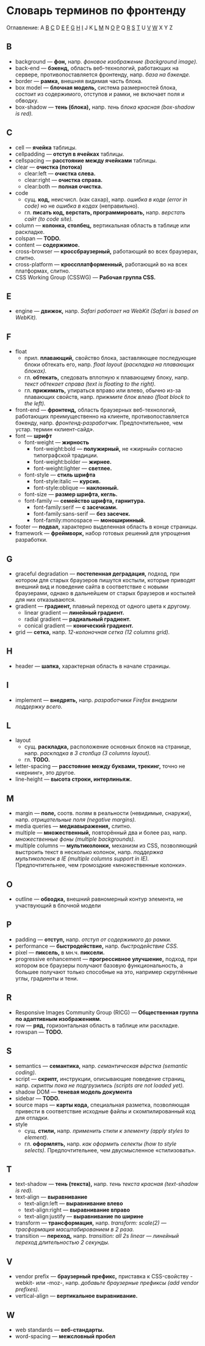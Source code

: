 # Словарь терминов по фронтенду

Оглавление: A [B](#b) [C](#c) D [E](#e) [F](#f) [G](#g) [H](#h) [I](#i) J K [L](#l) [M](#m) N [O](#o) [P](#p) Q [R](#r) [S](#s) [T](#t) U [V](#v) [W](#w) X Y Z

## B

- background — **фон,** напр. _фоновое изображение (background image)._
- back-end — **бэкенд,** область веб-технологий, работающих на сервере, противопоставляется фронтенду, напр. _база на бэкенде._
- border — **рамка,** внешняя видимая часть блока.
- box model — **блочная модель,** система размерностей блока, состоит из содержимого, отступов и рамки, не включает поля и обводку.
- box-shadow — **тень (блока),** напр. _тень блока красная (box-shadow is red)._

## C

- cell — **ячейка** таблицы.
- cellpadding — **отступ в ячейках** таблицы.
- cellspacing — **расстояние между ячейками** таблицы.
- clear — **очистка (потока)**
	- clear:left — **очистка слева.**
	- clear:right — **очистка справа.**
	- clear:both — **полная очистка.**
- code
	- сущ. **код,** неисчисл. (как сахар), напр. _ошибка в коде (error in code)_ но не _ошибка в кодах_ (неправильно).
	- гл. **писать код, верстать, программировать,** напр. _верстать сайт (to code site)._
- column — **колонка, столбец,** вертикальная область в таблице или раскладке.
- colspan — **TODO.**
- content — **содержимое.**
- cross-browser — **кроссбраузерный,** работающий во всех браузерах, слитно.
- cross-platform — **кроссплатформенный,** работающий во на всех платформах, слитно.
- CSS Working Group (CSSWG) — **Рабочая группа CSS.**

## E

- engine — **движок,** напр. _Safari работает на WebKit (Safari is based on WebKit)._

## F

- float
	- прил. **плавающий,** свойство блока, заставляющее последующие блоки обтекать его, напр. _float layout (раскладка на плавающих блоках)._
	- гл. **обтекать,** следовать вплотную к плавающему блоку, напр. _текст обтекает справа (text is floating to the right)._
	- гл. **прижимать,** упираться вправо или влево, обычно из-за плавающих свойств, напр. _прижмите блок влево (float block to the left)._
- front-end — **фронтенд,** область браузерных веб-технологий, работающих преимущественно на клиенте, противопоставляется бэкенду, напр. _фронтенд-разработчик._ Предпочтительнее, чем устар. термин «клиент-сайд».
- font — **шрифт**
	- font-weight — **жирность**
		- font-weight:bold — **полужирный,** не «жирный» согласно типографской традиции.
		- font-weight:bolder — **жирнее.**
		- font-weight:lighter — **светлее.**
	- font-style — **стиль шрифта**
		- font-style:italic — **курсив.**
		- font-style:oblique — **наклонный.**
	- font-size — **размер шрифта, кегль.**
	- font-family — **семейство шрифта,** **гарнитура.**
		- font-family:serif — **с засечками.**
		- font-family:sans-serif — **без засечек.**
		- font-family:monospace — **моноширинный.**
- footer — **подвал,** характерно выделенная область в конце страницы.
- framework — **фреймворк,** набор готовых решений для упрощения разработки.

## G

- graceful degradation — **постепенная деградация,** подход, при котором для старых браузеров пишутся костыли, которые приводят внешний вид и поведение сайта в соответствие с новыми браузерами, однако в дальнейшем от старых браузеров и костылей для них отказываются.
- gradient — **градиент,** плавный переход от одного цвета к другому.
	- linear gradient — **линейный градиент.**
	- radial gradient — **радиальный градиент.**
	- conical gradient — **конический градиент.**
- grid — **сетка,** напр. _12-колоночная сетка (12 columns grid)._

## H

- header — **шапка,** характерная область в начале страницы.

## I

- implement — **внедрять,** напр. _разработчики Firefox внедрили поддержку всего._

## L

- layout
	- сущ. **раскладка,** расположение основных блоков на странице, напр. _раскладка в 3 столбца (3 columns layout)._
	- гл. **TODO.**
- letter-spacing — **расстояние между буквами, трекинг,** точно не «кернинг», это другое.
- line-height — **высота строки, интерлиньяж.**

## M

- margin — **поле,** соотв. полям в реальности (невидимые, снаружи), напр. _отрицательные поля (negative margins)._
- media queries — **медиавыражения,** слитно.
- multiple — **множественный,** повторённый два и более раз, напр. _множественные фоны (multiple backgrounds)._
- multiple columns — **мультиколонки,** механизм из CSS, позволяющий выстроить текст в несколько колонок, напр. _поддержка мультиколонок в IE (multiple columns support in IE)._ Предпочтительнее, чем громоздкие «множественные колонки».

## O

- outline — **обводка,** внешний равномерный контур элемента, не участвующий в блочной модели

## P

- padding — **отступ,** напр. _отступ от содержимого до рамки._
- performance — **быстродействие,** напр. _быстродействие CSS._
- pixel — **пиксель,** в мн.ч. **пиксели.**
- progressive enhancement — **прогрессивное улучшение,** подход, при котором все браузеры получают базовую функциональность, а большее получают только способные на это, например скруглённые углы, градиенты и тени.

## R

- Responsive Images Community Group (RICG) — **Общественная группа по адаптивным изображениям.**
- row — **ряд,** горизонтальная область в таблице или раскладке.
- rowspan — **TODO.**

## S

- semantics — **семантика,** напр. _семантическая вёрстка (semantic coding)._
- script — **скрипт,** инструкции, описывающие поведение страниц, напр. _скрипты пока не подгрузились (scripts are not loaded yet)._
- shadow DOM — **теневая модель документа**
- sidebar — **TODO.**
- source maps — **карты кода,** специальная разметка, позволяющая привести в соответствие исходные файлы и скомпилированный код для отладки.
- style
	- сущ. **стили,** напр. _применить стили к элементу (apply styles to element)._
	- гл. **оформлять,** напр. _как оформить селекты (how to style selects)._ Предпочтительнее, чем двусмысленное «стилизовать».

## T

- text-shadow — **тень (текста),** напр. _тень текста красная (text-shadow is red)._
- text-align — **выравнивание**
	- text-align:left — **выравнивание влево**
	- text-align:right — **выравнивание вправо**
	- text-align:justify — **выравнивание по ширине**
- transform — **трансформация,** напр. _transform: scale(2) — трасформация масштабированием в 2 раза._
- transition — **переход,** напр. _transition: all 2s linear — линейный переход длительностью 2 секунды._

## V

- vendor prefix — **браузерный префикс,** приставка к CSS-свойству -webkit- или -moz-, напр. _добавьте браузерные префиксы (add vendor prefixes)._
- vertical-align — **вертикальное выравнивание.**

## W

- web standards — **веб-стандарты.**
- word-spacing — **межсловный пробел**

